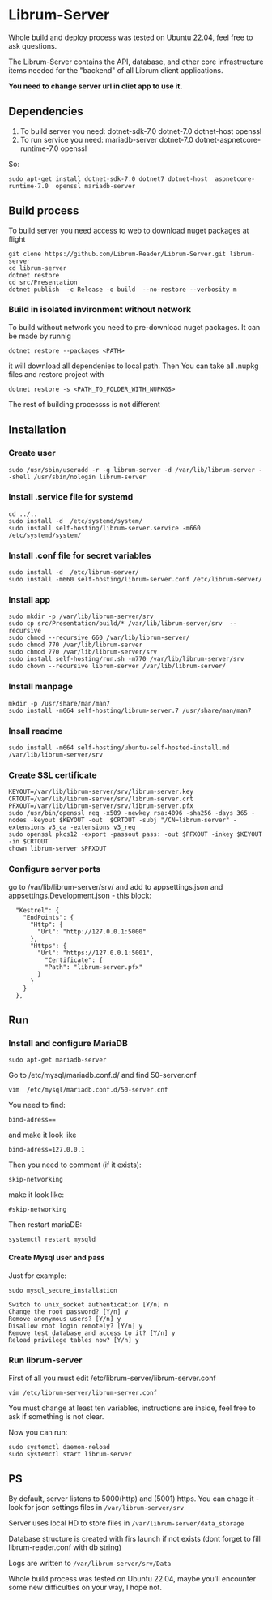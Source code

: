 # Librum-Server
Whole build and deploy process was tested on  Ubuntu 22.04, feel free to ask questions.

The Librum-Server contains the API, database, and other core infrastructure items needed for the "backend" of all Librum client applications.


**You need to change server url in cliet app to use it.**

## Dependencies

1. To build server you need: dotnet-sdk-7.0 dotnet-7.0  dotnet-host openssl 
2. To run service you need: mariadb-server dotnet-7.0 dotnet-aspnetcore-runtime-7.0 openssl

So:  

```
sudo apt-get install dotnet-sdk-7.0 dotnet7 dotnet-host  aspnetcore-runtime-7.0  openssl mariadb-server

```

## Build process

To build server you need access to web to download nuget packages at flight  

```
git clone https://github.com/Librum-Reader/Librum-Server.git librum-server 
cd librum-server
dotnet restore
cd src/Presentation
dotnet publish  -c Release -o build  --no-restore --verbosity m

```


### Build in isolated invironment without network  
To build without network you need to pre-download nuget packages. It can be made by runnig 

```dotnet restore --packages <PATH>```  

it will download all dependenies to local path. Then You can take all .nupkg files and restore project with  

```dotnet restore -s <PATH_TO_FOLDER_WITH_NUPKGS>```  

The rest of building processss is not different

## Installation
### Create user

```
sudo /usr/sbin/useradd -r -g librum-server -d /var/lib/librum-server --shell /usr/sbin/nologin librum-server 
```

### Install .service file for systemd  

```
cd ../..
sudo install -d  /etc/systemd/system/
sudo install self-hosting/librum-server.service -m660  /etc/systemd/system/
```

### Install .conf file for secret variables

```
sudo install -d  /etc/librum-server/
sudo install -m660 self-hosting/librum-server.conf /etc/librum-server/
```

### Install app  

```
sudo mkdir -p /var/lib/librum-server/srv
sudo cp src/Presentation/build/* /var/lib/librum-server/srv  --recursive
sudo chmod --recursive 660 /var/lib/librum-server/
sudo chmod 770 /var/lib/librum-server
sudo chmod 770 /var/lib/librum-server/srv
sudo install self-hosting/run.sh -m770 /var/lib/librum-server/srv
sudo chown --recursive librum-server /var/lib/librum-server/
```
### Install manpage  

```
mkdir -p /usr/share/man/man7  
sudo install -m664 self-hosting/librum-server.7 /usr/share/man/man7
```

### Insall readme

```
sudo install -m664 self-hosting/ubuntu-self-hosted-install.md /var/lib/librum-server/srv
```

### Create SSL certificate  

```
KEYOUT=/var/lib/librum-server/srv/librum-server.key
CRTOUT=/var/lib/librum-server/srv/librum-server.crt
PFXOUT=/var/lib/librum-server/srv/librum-server.pfx
sudo /usr/bin/openssl req -x509 -newkey rsa:4096 -sha256 -days 365 -nodes -keyout $KEYOUT -out  $CRTOUT -subj "/CN=librum-server" -extensions v3_ca -extensions v3_req 
sudo openssl pkcs12 -export -passout pass: -out $PFXOUT -inkey $KEYOUT -in $CRTOUT
chown librum-server $PFXOUT 
```
### Configure server ports  

go to /var/lib/librum-server/srv/ and add to appsettings.json and appsettings.Development.json - this block:

```
  "Kestrel": {
    "EndPoints": {
      "Http": {
        "Url": "http://127.0.0.1:5000"
      },
      "Https": {
        "Url": "https://127.0.0.1:5001",
		  "Certificate": {
          "Path": "librum-server.pfx"
        }
      }
    }
  },
```




## Run

### Install and configure MariaDB

```
sudo apt-get mariadb-server
```

Go to   /etc/mysql/mariadb.conf.d/  and find 50-server.cnf 

```
vim  /etc/mysql/mariadb.conf.d/50-server.cnf
```

You need to find:  

``` bind-adress== ```  

and make it look like  

```bind-adress=127.0.0.1```

Then you need to comment (if it exists):  

```skip-networking```  

make it look like:  

```#skip-networking```  

Then restart mariaDB:  

```
systemctl restart mysqld
```

#### Create Mysql user and pass
Just for example:  

```
sudo mysql_secure_installation

Switch to unix_socket authentication [Y/n] n
Change the root password? [Y/n] y
Remove anonymous users? [Y/n] y
Disallow root login remotely? [Y/n] y
Remove test database and access to it? [Y/n] y
Reload privilege tables now? [Y/n] y
```

### Run librum-server
First of all you must edit /etc/librum-server/librum-server.conf

```
vim /etc/librum-server/librum-server.conf
```
You must change at least ten variables, instructions are inside, feel free to ask if something is not clear.

Now you can run:

```
sudo systemctl daemon-reload
sudo systemctl start librum-server
```

## PS
By default, server listens to 5000(http) and (5001) https. You can chage it - look for json settings files in ```/var/librum-server/srv```  

Server uses local HD to store files in ```/var/librum-server/data_storage```  

Database structure is created with firs launch if not exists (dont forget to fill librum-reader.conf with db string)  

Logs are written to ```/var/librum-server/srv/Data```  




Whole build process was tested on Ubuntu 22.04, maybe you'll encounter some new difficulties on your way, I hope not.

